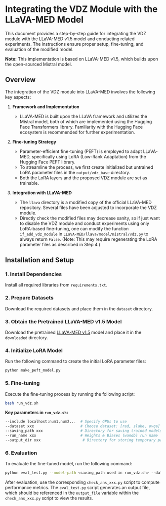 # Integrating the VDZ Module with the LLaVA-MED Model  

This document provides a step-by-step guide for integrating the VDZ module with the LLaVA-MED v1.5 model and conducting related experiments. The instructions ensure proper setup, fine-tuning, and evaluation of the modified model.  

**Note:** This implementation is based on LLaVA-MED v1.5, which builds upon the open-sourced Mistral model.  

## Overview  

The integration of the VDZ module into LLaVA-MED involves the following key aspects:  

1. **Framework and Implementation**  
   - LLaVA-MED is built upon the LLaVA framework and utilizes the Mistral model, both of which are implemented using the Hugging Face Transformers library. Familiarity with the Hugging Face ecosystem is recommended for further experimentation.  

2. **Fine-tuning Strategy**  
   - Parameter-efficient fine-tuning (PEFT) is employed to adapt LLaVA-MED, specifically using LoRA (Low-Rank Adaptation) from the Hugging Face PEFT library.  
   - To streamline the process, we first create initialized but untrained LoRA parameter files in the `output/vdz_base` directory.  
   - Both the LoRA layers and the proposed VDZ module are set as trainable.  

3. **Integration with LLaVA-MED**  
   - The `llava` directory is a modified copy of the official LLaVA-MED repository. Several files have been adjusted to incorporate the VDZ module.  
   - Directly check the modified files may decrease sanity, so if just want to disable the VDZ module and conduct experiments using only LoRA-based fine-tuning, one can modify the function `if_add_vdz_module` in `LLaVA-MED/llava/model/mistral/vdz.py` to always return `False`. (Note: This may require regenerating the LoRA parameter files as described in Step 4.)  

## Installation and Setup  

### 1. Install Dependencies  
Install all required libraries from `requirements.txt`.  

### 2. Prepare Datasets  
Download the required datasets and place them in the `dataset` directory.  

### 3. Obtain the Pretrained LLaVA-MED v1.5 Model  
Download the pretrained [LLaVA-MED v1.5](https://huggingface.co/microsoft/llava-med-v1.5-mistral-7b) model and place it in the `downloaded` directory.  

### 4. Initialize LoRA Model  
Run the following command to create the initial LoRA parameter files:  
```bash
python make_peft_model.py
```  

### 5. Fine-tuning  
Execute the fine-tuning process by running the following script:  
```bash
bash run_vdz.sh
```  
**Key parameters in `run_vdz.sh`:**  
```bash
--include localhost:num1,num2...  # Specify GPUs to use  
--dataset xxx                     # Choose dataset: [rad, slake, ovqa]  
--saving_path xxx                 # Directory for saving trained models  
--run_name xxx                    # Weights & Biases (wandb) run name  
--output_dir xxx                   # Directory for storing temporary parameters (intermediate backups)  
```  

### 6. Evaluation  
To evaluate the fine-tuned model, run the following command:  
```bash
python eval_test.py --model-path <saving_path used in run_vdz.sh> --dataset <rad/slake/ovqa> --output-path <directory for generated results>
```  
After evaluation, use the corresponding `check_ans_xxx.py` script to compute performance metrics. The `eval_test.py` script generates an output file, which should be referenced in the `output_file` variable within the `check_ans_xxx.py` script to view the results.  
